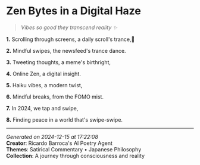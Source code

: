 # Zen Bytes in a Digital Haze

> *Vibes so good they transcend reality ✨*

**1.** Scrolling through screens, a daily scroll's trance,🧘


**2.** Mindful swipes, the newsfeed's trance dance.


**3.** Tweeting thoughts, a meme's birthright,


**4.** Online Zen, a digital insight.


**5.** Haiku vibes, a modern twist,


**6.** Mindful breaks, from the FOMO mist.


**7.** In 2024, we tap and swipe,


**8.** Finding peace in a world that's swipe-swipe.



---

*Generated on 2024-12-15 at 17:22:08*  
**Creator**: Ricardo Barroca's AI Poetry Agent  
**Themes**: Satirical Commentary • Japanese Philosophy  
**Collection**: A journey through consciousness and reality